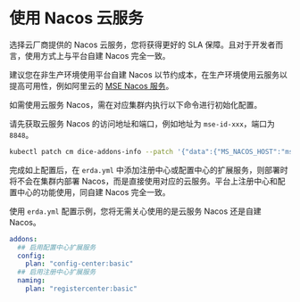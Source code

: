 # 使用 Nacos 云服务

选择云厂商提供的 Nacos 云服务，您将获得更好的 SLA 保障。且对于开发者而言，使用方式上与平台自建 Nacos 完全一致。

建议您在非生产环境使用平台自建 Nacos 以节约成本，在生产环境使用云服务以提高可用性，例如阿里云的 [MSE Nacos 服务](https://www.aliyun.com/product/aliware/mse)。

如需使用云服务 Nacos，需在对应集群内执行以下命令进行初始化配置。

请先获取云服务 Nacos 的访问地址和端口，例如地址为 `mse-id-xxx`，端口为 `8848`。

```bash
kubectl patch cm dice-addons-info --patch '{"data":{"MS_NACOS_HOST":"mse-id-xxx","MS_NACOS_PORT":"8848"}}'
```

完成如上配置后，在 `erda.yml` 中添加注册中心或配置中心的扩展服务，则部署时将不会在集群内部署 Nacos，而是直接使用对应的云服务。平台上注册中心和配置中心的功能使用，同自建 Nacos 完全一致。

使用 `erda.yml` 配置示例，您将无需关心使用的是云服务 Nacos 还是自建 Nacos。

```yaml
addons:
  ## 启用配置中心扩展服务
  config:
    plan: "config-center:basic"
  ## 启用注册中心扩展服务
  naming:
    plan: "registercenter:basic"
```
